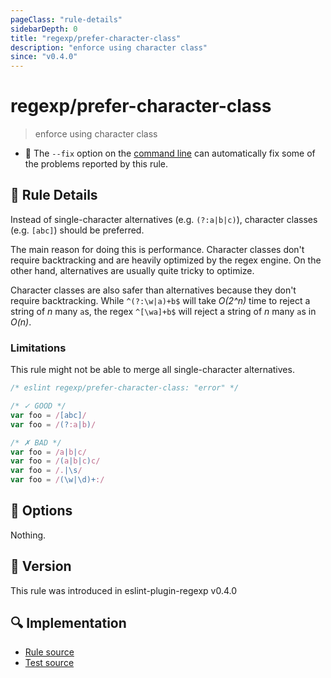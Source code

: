 ```yaml
---
pageClass: "rule-details"
sidebarDepth: 0
title: "regexp/prefer-character-class"
description: "enforce using character class"
since: "v0.4.0"
---
```

# regexp/prefer-character-class

> enforce using character class

- :wrench: The `--fix` option on the [command line](https://eslint.org/docs/user-guide/command-line-interface#fixing-problems) can automatically fix some of the problems reported by this rule.

## :book: Rule Details

Instead of single-character alternatives (e.g. `(?:a|b|c)`), character classes (e.g. `[abc]`) should be preferred.

The main reason for doing this is performance. Character classes don't require backtracking and are heavily optimized by the regex engine. On the other hand, alternatives are usually quite tricky to optimize.

Character classes are also safer than alternatives because they don't require backtracking. While `^(?:\w|a)+b$` will take _O(2^n)_ time to reject a string of _n_ many `a`s, the regex `^[\wa]+b$` will reject a string of _n_ many `a`s in _O(n)_.

### Limitations

This rule might not be able to merge all single-character alternatives.

<eslint-code-block fix>

```js
/* eslint regexp/prefer-character-class: "error" */

/* ✓ GOOD */
var foo = /[abc]/
var foo = /(?:a|b)/

/* ✗ BAD */
var foo = /a|b|c/
var foo = /(a|b|c)c/
var foo = /.|\s/
var foo = /(\w|\d)+:/
```

</eslint-code-block>

## :wrench: Options

Nothing.

## :rocket: Version

This rule was introduced in eslint-plugin-regexp v0.4.0

## :mag: Implementation

- [Rule source](https://github.com/ota-meshi/eslint-plugin-regexp/blob/master/lib/rules/prefer-character-class.ts)
- [Test source](https://github.com/ota-meshi/eslint-plugin-regexp/blob/master/tests/lib/rules/prefer-character-class.ts)
